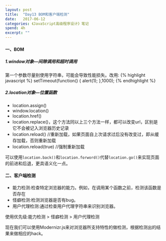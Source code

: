 ```yaml
---
layout: post
title:  "Day13 BOM和客户端检测"
date:   2017-06-12
categories: 《JavaScript高级程序设计》笔记
spend: 4h
excerpt: ""
---
```

#### 一、BOM
##### 1.window对象—间隙调用和超时调用
第一个参数尽量别使用字符串，可能会导致性能损失。改用:
{% highlight javascript %}
    setTimeout(function() {
        alert(1);
    },1000);
{% endhighlight %}
##### 2.location对象—位置函数
* location.assign()
* window.location()
* location.href()
* location.replace()，这个方法同以上三个方法一样，都可以改变url，区别是它不会被记入浏览器历史记录
* location.reload()     //重新加载，如果页面自上次请求过后没有改变过，即从缓存加载，否则重新加载
* location.reload(true)     //强制重新加载  

可以使用`location.back()`和`location.forword()`代替`location.go()`来实现页面的前进和后退，更具语义化一点。  
#### 二、客户端检测
* 能力检测:检查特定浏览器的能力。例如，在调用某个函数之前，检测该函数是否存在
* 怪癖检测:检测浏览器是否有bug。
* 用户代理检测:通过检查用户代理字符串来识别浏览器。

使用优先级:能力检测 > 怪癖检测 > 用户代理检测  

现在我们可以使用Modernizr.js来对浏览器所支持特性的做检测，根据检测出的结果来做相应的hack。